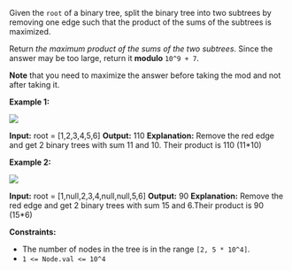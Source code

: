 
Given the  `root`  of a binary tree, split the binary tree into two subtrees by removing one edge such that the product of the sums of the subtrees is maximized.

Return  _the maximum product of the sums of the two subtrees_. Since the answer may be too large, return it  **modulo**  `10^9 + 7`.

**Note**  that you need to maximize the answer before taking the mod and not after taking it.

**Example 1:**

![](https://assets.leetcode.com/uploads/2020/01/21/sample_1_1699.png)

**Input:** root = [1,2,3,4,5,6]
**Output:** 110
**Explanation:** Remove the red edge and get 2 binary trees with sum 11 and 10. Their product is 110 (11*10)

**Example 2:**

![](https://assets.leetcode.com/uploads/2020/01/21/sample_2_1699.png)

**Input:** root = [1,null,2,3,4,null,null,5,6]
**Output:** 90
**Explanation:** Remove the red edge and get 2 binary trees with sum 15 and 6.Their product is 90 (15*6)

**Constraints:**

-   The number of nodes in the tree is in the range  `[2, 5 * 10^4]`.
-   `1 <= Node.val <= 10^4`